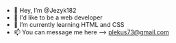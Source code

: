 - 👋 Hey, I’m @Jezyk182
- 👀 I'd like to be a web developer
- 🌱 I’m currently learning HTML and CSS
- 📫 You can message me here --> plekus73@gmail.com

<!---
Jezyk182/Jezyk182 is a ✨ special ✨ repository because its `README.md` (this file) appears on your GitHub profile.
You can click the Preview link to take a look at your changes.
--->
